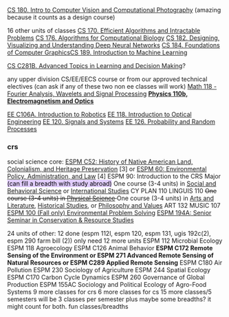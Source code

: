 [CS 180. Intro to Computer Vision and Computational Photography](https://www2.eecs.berkeley.edu/Courses/CS180) (amazing because it counts as a design course)

16 other units of classes
[CS 170. Efficient Algorithms and Intractable Problems](https://www2.eecs.berkeley.edu/Courses/CS170)
[CS 176. Algorithms for Computational Biology](https://www2.eecs.berkeley.edu/Courses/CS176)
[CS 182. Designing, Visualizing and Understanding Deep Neural Networks](https://www2.eecs.berkeley.edu/Courses/CS182)
[CS 184. Foundations of Computer Graphics](https://www2.eecs.berkeley.edu/Courses/CS184)[CS 189. Introduction to Machine Learning](https://www2.eecs.berkeley.edu/Courses/CS189)

[CS C281B. Advanced Topics in Learning and Decision Making](https://www2.eecs.berkeley.edu/Courses/CSC281B)? 

any  upper division CS/EE/EECS course or from our approved technical electives
(can ask if any of these two non ee classes will work)
[Math 118 - Fourier Analysis, Wavelets and Signal Processing](https://math.berkeley.edu/~wilken/118.S09/)
**[Physics 110b, Electromagnetism and Optics](https://classes.berkeley.edu/content/2022-spring-physics-110b-001-lec-001)**


[EE C106A. Introduction to Robotics](https://www2.eecs.berkeley.edu/Courses/EEC106A)
[EE 118. Introduction to Optical Engineering](https://www2.eecs.berkeley.edu/Courses/EE118)
[EE 120. Signals and Systems](https://www2.eecs.berkeley.edu/Courses/EE120/)
[EE 126. Probability and Random Processes](https://www2.eecs.berkeley.edu/Courses/EE126)


### crs
social science core: [ESPM C52: History of Native American Land, Colonialism, and Heritage Preservation](https://guide.berkeley.edu/search/?P=ESPM+c52) [3] or [ESPM 60: Environmental Policy, Administration, and Law](http://guide.berkeley.edu/search/?P=%22ESPM+60%22) [4]
ESPM 90: Introduction to the CRS Major
<mark style="background: #D2B3FFA6;">(can fill a breadth with study abroad)</mark>
One course (3-4 units) in [Social and Behavioral Science](https://lsadvising.berkeley.edu/seven-course-breadth) or [International Studies](https://lsadvising.berkeley.edu/seven-course-breadth)
	CY PLAN 110
	LINGUIS 110
<s>One course (3-4 units) in [Physical Science](https://lsadvising.berkeley.edu/seven-course-breadth) </s>
One course (3-4 units) in [Arts and Literature](https://lsadvising.berkeley.edu/seven-course-breadth), [Historical Studies](https://lsadvising.berkeley.edu/seven-course-breadth), or [Philosophy and Values](https://lsadvising.berkeley.edu/seven-course-breadth)
	ART 132
	MUSIC 107
[ESPM 100 (Fall only) Environmental Problem Solving](http://guide.berkeley.edu/search/?P=espm+100)
[ESPM 194A: Senior Seminar in Conservation & Resource Studies](http://guide.berkeley.edu/search/?P=ESPM+194A+Senior+Seminar+in+Conservation+and+Resource+Studies+2+Units)

24 units of other:
12 done (espm 112l, espm 120, espm 131, ugis 192c(2), espm 290 farm bill (2))
only need 12 more units
	ESPM 112 Microbial Ecology
	ESPM 118 Agroecology
	ESPM C126 Animal Behavior
	**ESPM C172 Remote Sensing of the Environment or ESPM 271 Advanced Remote Sensing of Natural Resources or ESPM C289 Applied Remote Sensing**
	ESPM C180 Air Pollution
	ESPM 230 Sociology of Agriculture
	ESPM 244 Spatial Ecology
	ESPM C170 Carbon Cycle Dynamics
	ESPM 260 Governance of Global Production
	ESPM 155AC Sociology and Political Ecology of Agro-Food Systems
9 more classes for crs
6 more classes for cs
15 more classes/5 semesters will be 3 classes per semester plus maybe some breadths? it might count for both. 
fun classes/breadths